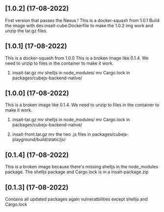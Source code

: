 ## [1.0.2] (17-08-2022)
First version that passes the Nexus !
This is a docker-squash from 1.0.1
Build the image with dev.insait-cube.Dockerfile to make the 1.0.2 img work and unzip the tar.gz files.

## [1.0.1] (17-08-2022)
This is a docker-squash from 1.0.0
This is a broken image like 0.1.4.
We need to unzip to files in the container to make it work.
1. insait-tar.gz
mv shelljs in node_modules/
mv Cargo.lock in packages/cubejs-backend-native/

## [1.0.0] (17-08-2022)
This is a broken image like 0.1.4.
We need to unzip to files in the container to make it work.
1. insait-tar.gz
mv shelljs in node_modules/
mv Cargo.lock in packages/cubejs-backend-native/

2. insait-front.tar.gz
mv the two .js files in packages/cubejs-playground/build/static/js/

## [0.1.4] (17-08-2022)
This is a broken image because there's missing shelljs in the node_modules package.
The shelljs package and Cargo.lock is in a insait-package.zip 


## [0.1.3] (17-08-2022)
Contains all updated packages again vulneratbilities except shelljs and Cargo.lock
